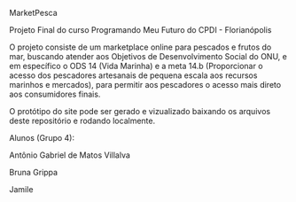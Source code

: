 MarketPesca

Projeto Final do curso Programando Meu Futuro do CPDI - Florianópolis

O projeto consiste de um marketplace online para pescados e frutos do mar, buscando atender aos Objetivos de Desenvolvimento Social do ONU, e em específico o ODS 14 (Vida Marinha) e a meta 14.b (Proporcionar o acesso dos pescadores artesanais de pequena escala aos recursos marinhos e mercados), para permitir aos pescadores o acesso mais direto aos consumidores finais.

O protótipo do site pode ser gerado e vizualizado baixando os arquivos deste repositório e rodando localmente.

Alunos (Grupo 4):

Antônio Gabriel de Matos Villalva

Bruna Grippa

Jamile
